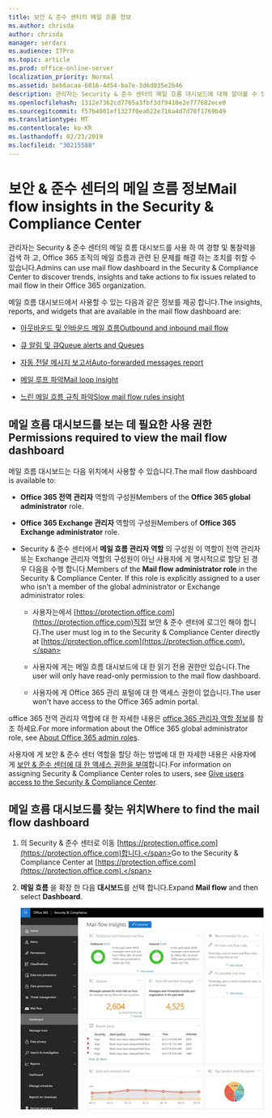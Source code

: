 ```yaml
---
title: 보안 & 준수 센터의 메일 흐름 정보
ms.author: chrisda
author: chrisda
manager: serdars
ms.audience: ITPro
ms.topic: article
ms.prod: office-online-server
localization_priority: Normal
ms.assetid: beb6acaa-6016-4d54-ba7e-3d6d035e2b46
description: 관리자는 Security & 준수 센터의 메일 흐름 대시보드에 대해 알아볼 수 있습니다.
ms.openlocfilehash: 1312e7362cd7765a3fbf3df9410e2e777682ece0
ms.sourcegitcommit: f57b4001ef1327f0ea622e716a4d7d78f1769b49
ms.translationtype: MT
ms.contentlocale: ko-KR
ms.lasthandoff: 02/23/2019
ms.locfileid: "30215588"
---
```

# <a name="mail-flow-insights-in-the-security--compliance-center"></a><span data-ttu-id="6b28d-103">보안 & 준수 센터의 메일 흐름 정보</span><span class="sxs-lookup"><span data-stu-id="6b28d-103">Mail flow insights in the Security & Compliance Center</span></span>

<span data-ttu-id="6b28d-104">관리자는 Security & 준수 센터의 메일 흐름 대시보드를 사용 하 여 경향 및 통찰력을 검색 하 고, Office 365 조직의 메일 흐름과 관련 된 문제를 해결 하는 조치를 취할 수 있습니다.</span><span class="sxs-lookup"><span data-stu-id="6b28d-104">Admins can use mail flow dashboard in the Security & Compliance Center to discover trends, insights and take actions to fix issues related to mail flow in their Office 365 organization.</span></span>

<span data-ttu-id="6b28d-105">메일 흐름 대시보드에서 사용할 수 있는 다음과 같은 정보를 제공 합니다.</span><span class="sxs-lookup"><span data-stu-id="6b28d-105">The insights, reports, and widgets that are available in the mail flow dashboard are:</span></span>

- [<span data-ttu-id="6b28d-106">아웃바운드 및 인바운드 메일 흐름</span><span class="sxs-lookup"><span data-stu-id="6b28d-106">Outbound and inbound mail flow</span></span>](mfi-outbound-and-inbound-mail-flow.md)

- [<span data-ttu-id="6b28d-107">큐 알림 및 큐</span><span class="sxs-lookup"><span data-stu-id="6b28d-107">Queue alerts and Queues</span></span>](mfi-queue-alerts-and-queues.md)

- [<span data-ttu-id="6b28d-108">자동 전달 메시지 보고서</span><span class="sxs-lookup"><span data-stu-id="6b28d-108">Auto-forwarded messages report</span></span>](mfi-auto-forwarded-messages-report.md)

- [<span data-ttu-id="6b28d-109">메일 루프 파악</span><span class="sxs-lookup"><span data-stu-id="6b28d-109">Mail loop insight</span></span>](mfi-mail-loop-insight.md)

- [<span data-ttu-id="6b28d-110">느린 메일 흐름 규칙 파악</span><span class="sxs-lookup"><span data-stu-id="6b28d-110">Slow mail flow rules insight</span></span>](mfi-slow-mail-flow-rules-insight.md)

## <a name="permissions-required-to-view-the-mail-flow-dashboard"></a><span data-ttu-id="6b28d-111">메일 흐름 대시보드를 보는 데 필요한 사용 권한</span><span class="sxs-lookup"><span data-stu-id="6b28d-111">Permissions required to view the mail flow dashboard</span></span>

<span data-ttu-id="6b28d-112">메일 흐름 대시보드는 다음 위치에서 사용할 수 있습니다.</span><span class="sxs-lookup"><span data-stu-id="6b28d-112">The mail flow dashboard is available to:</span></span>

- <span data-ttu-id="6b28d-113">**Office 365 전역 관리자** 역할의 구성원</span><span class="sxs-lookup"><span data-stu-id="6b28d-113">Members of the **Office 365 global administrator** role.</span></span>

- <span data-ttu-id="6b28d-114">**Office 365 Exchange 관리자** 역할의 구성원</span><span class="sxs-lookup"><span data-stu-id="6b28d-114">Members of **Office 365 Exchange administrator** role.</span></span>

- <span data-ttu-id="6b28d-p101">Security & 준수 센터에서 **메일 흐름 관리자 역할** 의 구성원 이 역할이 전역 관리자 또는 Exchange 관리자 역할의 구성원이 아닌 사용자에 게 명시적으로 할당 된 경우 다음을 수행 합니다.</span><span class="sxs-lookup"><span data-stu-id="6b28d-p101">Members of the **Mail flow administrator role** in the Security & Compliance Center. If this role is explicitly assigned to a user who isn't a member of the global administrator or Exchange administrator roles:</span></span>

  - <span data-ttu-id="6b28d-117">사용자는에서 [https://protection.office.com](https://protection.office.com)직접 보안 & 준수 센터에 로그인 해야 합니다.</span><span class="sxs-lookup"><span data-stu-id="6b28d-117">The user must log in to the Security & Compliance Center directly at [https://protection.office.com](https://protection.office.com).</span></span>

  - <span data-ttu-id="6b28d-118">사용자에 게는 메일 흐름 대시보드에 대 한 읽기 전용 권한만 있습니다.</span><span class="sxs-lookup"><span data-stu-id="6b28d-118">The user will only have read-only permission to the mail flow dashboard.</span></span>

  - <span data-ttu-id="6b28d-119">사용자에 게 Office 365 관리 포털에 대 한 액세스 권한이 없습니다.</span><span class="sxs-lookup"><span data-stu-id="6b28d-119">The user won't have access to the Office 365 admin portal.</span></span>

<span data-ttu-id="6b28d-120">office 365 전역 관리자 역할에 대 한 자세한 내용은 [office 365 관리자 역할 정보](https://support.office.com/article/da585eea-f576-4f55-a1e0-87090b6aaa9d)를 참조 하세요.</span><span class="sxs-lookup"><span data-stu-id="6b28d-120">For more information about the Office 365 global administrator role, see [About Office 365 admin roles](https://support.office.com/article/da585eea-f576-4f55-a1e0-87090b6aaa9d).</span></span>

<span data-ttu-id="6b28d-121">사용자에 게 보안 & 준수 센터 역할을 할당 하는 방법에 대 한 자세한 내용은 사용자에 게 [보안 & 준수 센터에 대 한 액세스 권한을 부여](https://support.office.com/article/2cfce2c8-20c5-47f9-afc4-24b059c1bd76)합니다.</span><span class="sxs-lookup"><span data-stu-id="6b28d-121">For information on assigning Security & Compliance Center roles to users, see [Give users access to the Security & Compliance Center](https://support.office.com/article/2cfce2c8-20c5-47f9-afc4-24b059c1bd76).</span></span>

## <a name="where-to-find-the-mail-flow-dashboard"></a><span data-ttu-id="6b28d-122">메일 흐름 대시보드를 찾는 위치</span><span class="sxs-lookup"><span data-stu-id="6b28d-122">Where to find the mail flow dashboard</span></span>

1. <span data-ttu-id="6b28d-123">의 Security & 준수 센터로 이동 [https://protection.office.com](https://protection.office.com)합니다.</span><span class="sxs-lookup"><span data-stu-id="6b28d-123">Go to the Security & Compliance Center at [https://protection.office.com](https://protection.office.com).</span></span>

2. <span data-ttu-id="6b28d-124">**메일 흐름** 을 확장 한 다음 **대시보드**를 선택 합니다.</span><span class="sxs-lookup"><span data-stu-id="6b28d-124">Expand **Mail flow** and then select **Dashboard**.</span></span>

   ![Office 365 보안 & 준수 센터의 메일 흐름 대시보드](media/f32f5c0a-ea32-4e47-a477-d070405d4ae8.png)

